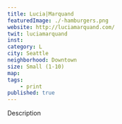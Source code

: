 ```yaml
---
title: Lucia|Marquand
featuredImage: ./-hamburgers.png
website: http://luciamarquand.com/
twit: luciamarquand
inst: 
category: L
city: Seattle
neighborhood: Downtown
size: Small (1-10)
map: 
tags:
    - print
published: true
---
```


Description
